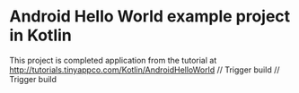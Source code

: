 # Android Hello World example project in Kotlin

This project is completed application from the tutorial at http://tutorials.tinyappco.com/Kotlin/AndroidHelloWorld
// Trigger build
// Trigger build
